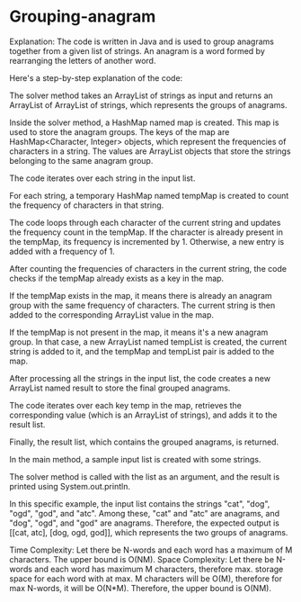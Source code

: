 # Grouping-anagram
Explanation:
The code is written in Java and is used to group anagrams together from a given list of strings. An anagram is a word formed by rearranging the letters of another word.

Here's a step-by-step explanation of the code:

The solver method takes an ArrayList of strings as input and returns an ArrayList of ArrayList of strings, which represents the groups of anagrams.

Inside the solver method, a HashMap named map is created. This map is used to store the anagram groups. The keys of the map are HashMap<Character, Integer> objects, which represent the frequencies of characters in a string. The values are ArrayList objects that store the strings belonging to the same anagram group.

The code iterates over each string in the input list.

For each string, a temporary HashMap named tempMap is created to count the frequency of characters in that string.

The code loops through each character of the current string and updates the frequency count in the tempMap. If the character is already present in the tempMap, its frequency is incremented by 1. Otherwise, a new entry is added with a frequency of 1.

After counting the frequencies of characters in the current string, the code checks if the tempMap already exists as a key in the map.

If the tempMap exists in the map, it means there is already an anagram group with the same frequency of characters. The current string is then added to the corresponding ArrayList value in the map.

If the tempMap is not present in the map, it means it's a new anagram group. In that case, a new ArrayList named tempList is created, the current string is added to it, and the tempMap and tempList pair is added to the map.

After processing all the strings in the input list, the code creates a new ArrayList named result to store the final grouped anagrams.

The code iterates over each key temp in the map, retrieves the corresponding value (which is an ArrayList of strings), and adds it to the result list.

Finally, the result list, which contains the grouped anagrams, is returned.

In the main method, a sample input list is created with some strings.

The solver method is called with the list as an argument, and the result is printed using System.out.println.

In this specific example, the input list contains the strings "cat", "dog", "ogd", "god", and "atc". Among these, "cat" and "atc" are anagrams, and "dog", "ogd", and "god" are anagrams. Therefore, the expected output is [[cat, atc], [dog, ogd, god]], which represents the two groups of anagrams.


Time Complexity: Let there be N-words and each word has a maximum of M characters. The upper bound is O(NM). 
Space Complexity: Let there be N-words and each word has maximum M characters, therefore max. storage space for each word with at max. M characters will be O(M), therefore for max N-words, it will be O(N*M). Therefore, the upper bound is O(NM).

